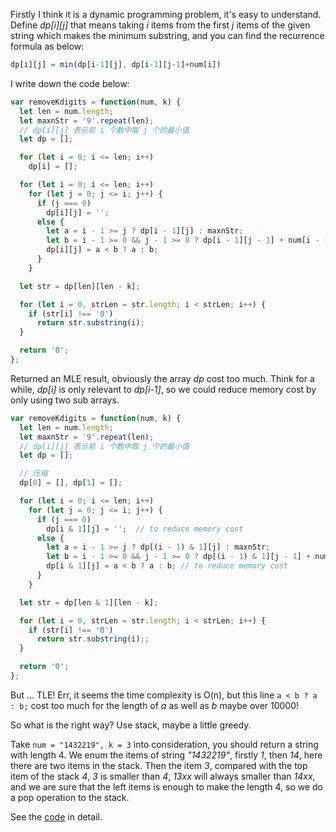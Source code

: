 Firstly I think it is a dynamic programming problem, it's easy to understand. Define *dp[i][j]* that means taking *i* items from the first *j* items of the given string which makes the minimum substring, and you can find the recurrence formula as below:

```javascript
dp[i][j] = min(dp[i-1][j], dp[i-1][j-1]+num[i])
```

I write down the code below:

```javascript
var removeKdigits = function(num, k) {
  let len = num.length;
  let maxnStr = '9'.repeat(len);
  // dp[i][j] 表示前 i 个数中取 j 个的最小值
  let dp = [];

  for (let i = 0; i <= len; i++)
    dp[i] = [];

  for (let i = 0; i <= len; i++)
    for (let j = 0; j <= i; j++) {
      if (j === 0)
        dp[i][j] = '';
      else {
        let a = i - 1 >= j ? dp[i - 1][j] : maxnStr;
        let b = i - 1 >= 0 && j - 1 >= 0 ? dp[i - 1][j - 1] + num[i - 1] : maxnStr;
        dp[i][j] = a < b ? a : b;
      }
    }

  let str = dp[len][len - k];

  for (let i = 0, strLen = str.length; i < strLen; i++) {
    if (str[i] !== '0')
      return str.substring(i);
  }

  return '0';
};
```

Returned an MLE result, obviously the array *dp* cost too much. Think for a while, *dp[i]* is only relevant to *dp[i-1]*, so we could reduce memory cost by only using two sub arrays.

```javascript
var removeKdigits = function(num, k) {
  let len = num.length;
  let maxnStr = '9'.repeat(len);
  // dp[i][j] 表示前 i 个数中取 j 个的最小值
  let dp = [];

  // 压缩
  dp[0] = [], dp[1] = [];

  for (let i = 0; i <= len; i++)
    for (let j = 0; j <= i; j++) {
      if (j === 0)
        dp[i & 1][j] = '';  // to reduce memory cost
      else {
        let a = i - 1 >= j ? dp[(i - 1) & 1][j] : maxnStr;
        let b = i - 1 >= 0 && j - 1 >= 0 ? dp[(i - 1) & 1][j - 1] + num[i - 1] : maxnStr;
        dp[i & 1][j] = a < b ? a : b; // to reduce memory cost
      }
    }

  let str = dp[len & 1][len - k];

  for (let i = 0, strLen = str.length; i < strLen; i++) {
    if (str[i] !== '0')
      return str.substring(i);;
  }

  return '0';
};
```

But ... TLE! Err, it seems the time complexity is O(n), but this line ` a < b ? a : b; ` cost too much for the length of *a* as well as *b* maybe over 10000!

So what is the right way? Use stack, maybe a little greedy.

Take `num = "1432219", k = 3` into consideration, you should return a string with length 4. We enum the items of string *"1432219"*, firstly *1*, then *14*, here there are two items in the stack. Then the item *3*, compared with the top item of the stack *4*, *3* is smaller than *4*, *13xx* will always smaller than *14xx*, and we are sure that the left items is enough to make the length 4, so we do a pop operation to the stack. 

See the [code](https://github.com/hanzichi/leetcode/blob/master/Algorithms/Remove%20K%20Digits/remove-k-digits.js) in detail.

